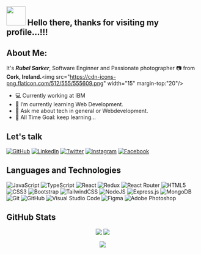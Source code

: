 ## <img src="https://emojis.slackmojis.com/emojis/images/1577305505/7373/hand_wave.gif?1577305505" width="50"/> Hello there, thanks for visiting my profile...!!!


 ## About Me:

It's <b><i>Rubel Sarker</i></b>, Software Enginner and Passionate photographer :camera: from <b>Cork, Ireland.</b><img src="https://cdn-icons-png.flaticon.com/512/555/555609.png" width="15" margin-top:"20"/></p>
 
- 💻 Currently working at IBM
- 🌱 I’m currently learning Web Development.
- 💬 Ask me about tech in general or Webdevelopment.
- 🥅 All Time Goal: keep learning...


## Let's talk

[![GitHub](https://img.shields.io/static/v1?style=for-the-badge&logo=github&message=GitHub&label=&color=34495e&labelColor=000000)](https://www.linkedin.com/in/rubelsarker/)
[![LinkedIn](https://img.shields.io/static/v1?style=for-the-badge&logo=linkedin&message=LinkedIn&label=&color=2867B2&labelColor=000000)](https://www.linkedin.com/in/rubelsarker/)
[![Twitter](https://img.shields.io/static/v1?style=for-the-badge&logo=twitter&message=Twitter&label=&color=00acee&labelColor=000000)](https://twitter.com/rubelsarker0)
[![Instagram](https://img.shields.io/static/v1?style=for-the-badge&logo=instagram&message=Instagram&label=&color=E1306C&labelColor=000000)](https://www.instagram.com/rubelsarker0/)
[![Facebook](https://img.shields.io/static/v1?style=for-the-badge&logo=facebook&message=Facebook&label=&color=0e95f5&labelColor=000000)](http://www.facebook.com/rubelsarker8)


## Languages and Technologies

![JavaScript](https://img.shields.io/badge/javascript-%23323330.svg?style=for-the-badge&logo=javascript&logoColor=%23F7DF1E)
![TypeScript](https://img.shields.io/badge/typescript-%23007ACC.svg?style=for-the-badge&logo=typescript&logoColor=white)
![React](https://img.shields.io/badge/react-%2320232a.svg?style=for-the-badge&logo=react&logoColor=%2361DAFB)
![Redux](https://img.shields.io/badge/redux-%23593d88.svg?style=for-the-badge&logo=redux&logoColor=white)
![React Router](https://img.shields.io/badge/React_Router-CA4245?style=for-the-badge&logo=react-router&logoColor=white)
![HTML5](https://img.shields.io/badge/html5-%23E34F26.svg?style=for-the-badge&logo=html5&logoColor=white)
![CSS3](https://img.shields.io/badge/css3-%231572B6.svg?style=for-the-badge&logo=css3&logoColor=white)
![Bootstrap](https://img.shields.io/badge/bootstrap-%23563D7C.svg?style=for-the-badge&logo=bootstrap&logoColor=white)
![TailwindCSS](https://img.shields.io/badge/tailwindcss-%2338B2AC.svg?style=for-the-badge&logo=tailwind-css&logoColor=white)
![NodeJS](https://img.shields.io/badge/node.js-%2343853D.svg?style=for-the-badge&logo=node.js&logoColor=white)
![Express.js](https://img.shields.io/badge/express.js-%23404d59.svg?style=for-the-badge&logo=express&logoColor=%2361DAFB)
![MongoDB](https://img.shields.io/badge/MongoDB-%234ea94b.svg?style=for-the-badge&logo=mongodb&logoColor=white)
![Git](https://img.shields.io/badge/git-%23F05033.svg?style=for-the-badge&logo=git&logoColor=white)
![GitHub](https://img.shields.io/badge/github-%23121011.svg?style=for-the-badge&logo=github&logoColor=white)
![Visual Studio Code](https://img.shields.io/badge/VisualStudioCode-0078d7.svg?style=for-the-badge&logo=visual-studio-code&logoColor=white)
![Figma](https://img.shields.io/badge/figma-%23F24E1E.svg?style=for-the-badge&logo=figma&logoColor=white)
![Adobe Photoshop](https://img.shields.io/badge/adobephotoshop-%2331A8FF.svg?style=for-the-badge&logo=adobephotoshop&logoColor=white)


## GitHub Stats

<p align = "center">
  <img  src = "https://github-readme-stats.vercel.app/api?username=rubelsarker0&show_icons=true&theme=radical&line_height=25">
  <img  src="https://github-readme-streak-stats.herokuapp.com/?user=rubelsarker0&show_icons=true&locale=en&layout=compact&theme=radical&line_height=0" />
</p>

<p align = "center">
 <img src="https://activity-graph.herokuapp.com/graph?username=rubelsarker0&theme=redical">
</p> 



